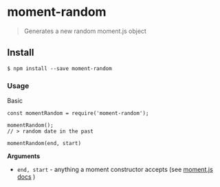 # moment-random
> Generates a new random moment.js object

## Install

```
$ npm install --save moment-random
```

### Usage


Basic
```
const momentRandom = require('moment-random');

momentRandom();
// > random date in the past
```

```
momentRandom(end, start)
```

**Arguments**

- `end, start` - anything a moment constructor accepts (see [moment.js docs](http://momentjs.com/docs/#/parsing/) )
